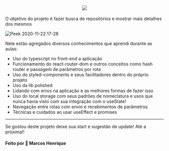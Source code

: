 <h2 align="center">
  <img src="https://user-images.githubusercontent.com/51785898/99916531-706b1480-2ce9-11eb-8e1b-e84f2490e998.png">
</h2>

O objetivo do projeto é fazer busca de repositórios e mostrar mais detalhes dos mesmos

![Peek 2020-11-22 17-28](https://user-images.githubusercontent.com/51785898/99916474-2124e400-2ce9-11eb-92ac-972a3bde6103.gif)

Nele estão agregados diversos conhecimentos que aprendi durante as aulas:

-  Uso do typescript no front-end a aplicação
-  Funcionamento do react-router-dom e outros conceitos como hash router e passagem de parâmetros por rota
-  Uso do styled-components e seus facilitadores dentro do próprio projeto
-  Uso da lib polished
-  Lidando com erros na aplicação e as melhores formas de fazer isso
-  Uso do local storage com seus padrões de nomeclatura e usos que nunca havia visto com sua integração com o useState!
-  Navegação entre rotas com envio e recebimentos de parâmetros
-  Técnicas e cuidados ao usar useEffect e promises

---

Se gostou deste projeto deixe sua start e sugestão de update! Até a próxima!!

#### Feito por 🚀 Marcos Henrique
